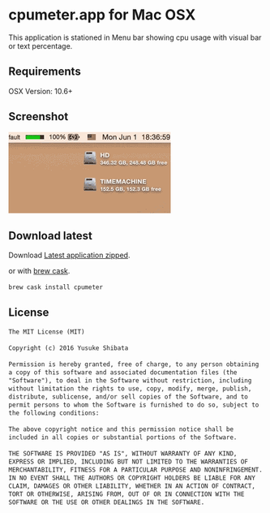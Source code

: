 # cpumeter.app for Mac OSX

This application is stationed in Menu bar showing cpu usage with visual bar or text percentage.

## Requirements

OSX Version: 10.6+

## Screenshot

![animation](/res/screenshot.gif?raw=true)

## Download latest

Download [Latest application zipped](dist/cpumeter.zip?raw=true).  

or with [brew cask](http://caskroom.io/).  

`brew cask install cpumeter`

## License

```
The MIT License (MIT)

Copyright (c) 2016 Yusuke Shibata

Permission is hereby granted, free of charge, to any person obtaining a copy of this software and associated documentation files (the "Software"), to deal in the Software without restriction, including without limitation the rights to use, copy, modify, merge, publish, distribute, sublicense, and/or sell copies of the Software, and to permit persons to whom the Software is furnished to do so, subject to the following conditions:

The above copyright notice and this permission notice shall be included in all copies or substantial portions of the Software.

THE SOFTWARE IS PROVIDED "AS IS", WITHOUT WARRANTY OF ANY KIND, EXPRESS OR IMPLIED, INCLUDING BUT NOT LIMITED TO THE WARRANTIES OF MERCHANTABILITY, FITNESS FOR A PARTICULAR PURPOSE AND NONINFRINGEMENT. IN NO EVENT SHALL THE AUTHORS OR COPYRIGHT HOLDERS BE LIABLE FOR ANY CLAIM, DAMAGES OR OTHER LIABILITY, WHETHER IN AN ACTION OF CONTRACT, TORT OR OTHERWISE, ARISING FROM, OUT OF OR IN CONNECTION WITH THE SOFTWARE OR THE USE OR OTHER DEALINGS IN THE SOFTWARE.
```
